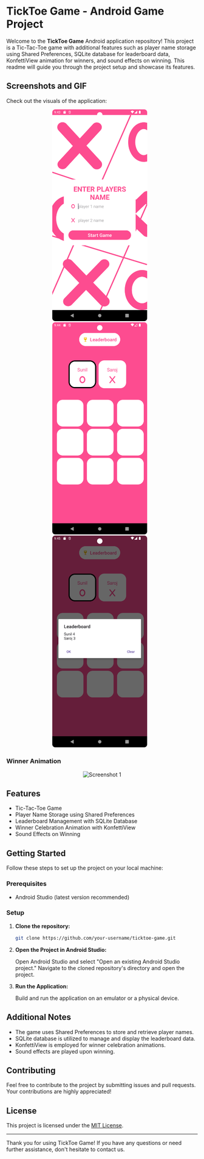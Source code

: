 # TickToe Game - Android Game Project

Welcome to the **TickToe Game** Android application repository! This project is a Tic-Tac-Toe game with additional features such as player name storage using Shared Preferences, SQLite database for leaderboard data, KonfettiView animation for winners, and sound effects on winning. This readme will guide you through the project setup and showcase its features.

## Screenshots and GIF

Check out the visuals of the application:


<div align="center">
  <img src="./readme/1.png" alt="Screenshot 1" width="250"/> &nbsp;&nbsp;
  <img src="./readme/2.png" alt="Screenshot 2" width="250"/> &nbsp;&nbsp;
  <img src="./readme/3.png" alt="Screenshot 3" width="250"/> &nbsp;&nbsp;
</div>

### Winner Animation

<div align="center">
  <img src="./readme/4.gif" alt="Screenshot 1" width="250"/>
</div>

## Features

- Tic-Tac-Toe Game
- Player Name Storage using Shared Preferences
- Leaderboard Management with SQLite Database
- Winner Celebration Animation with KonfettiView
- Sound Effects on Winning

## Getting Started

Follow these steps to set up the project on your local machine:

### Prerequisites

- Android Studio (latest version recommended)

### Setup

1. **Clone the repository:**

    ```bash
    git clone https://github.com/your-username/ticktoe-game.git
    ```

2. **Open the Project in Android Studio:**

    Open Android Studio and select "Open an existing Android Studio project." Navigate to the cloned repository's directory and open the project.

3. **Run the Application:**

    Build and run the application on an emulator or a physical device.

## Additional Notes

- The game uses Shared Preferences to store and retrieve player names.
- SQLite database is utilized to manage and display the leaderboard data.
- KonfettiView is employed for winner celebration animations.
- Sound effects are played upon winning.

## Contributing

Feel free to contribute to the project by submitting issues and pull requests. Your contributions are highly appreciated!

## License

This project is licensed under the [MIT License](./LICENSE).

---

Thank you for using TickToe Game! If you have any questions or need further assistance, don't hesitate to contact us.
